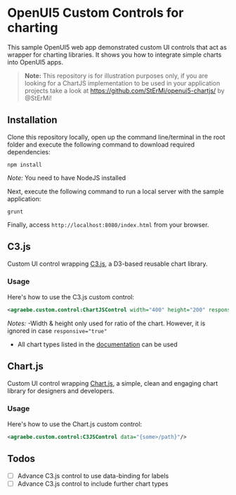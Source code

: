 # OpenUI5 Custom Controls for charting
This sample OpenUI5 web app demonstrated custom UI controls that act as wrapper for charting libraries.
It shows you how to integrate simple charts into OpenUI5 apps.

> **Note:** This repository is for illustration purposes only, if you are looking for a ChartJS implementation to be used in your application projects take a look at https://github.com/StErMi/openui5-chartjs/ by @StErMi!

## Installation
Clone this repository locally, open up the command line/terminal in the root folder and execute the following command to download required dependencies:
```
npm install
```
*Note:* You need to have NodeJS installed

Next, execute the following command to run a local server with the sample application:
```
grunt
```

Finally, access ```http://localhost:8080/index.html``` from your browser.

## C3.js
Custom UI control wrapping [C3.js](http://c3js.org/), a D3-based reusable chart library.

### Usage
Here's how to use the C3.js custom control:

```xml
<agraebe.custom.control:ChartJSControl width="400" height="200" responsive="true" chartType="Line" data="{some>/path}"/>
```

*Notes:*
-Width & height only used for ratio of the chart. However, it is ignored in case ```responsive="true"```
- All chart types listed in the [documentation](http://www.chartjs.org/docs/) can be used

## Chart.js
Custom UI control wrapping [Chart.js](http://www.chartjs.org/), a simple, clean and engaging chart library for designers and developers.

### Usage
Here's how to use the Chart.js custom control:

```xml
<agraebe.custom.control:C3JSControl data="{some>/path}"/>
```

## Todos
- [ ] Advance C3.js control to use data-binding for labels
- [ ] Advance C3.js control to include further chart types
